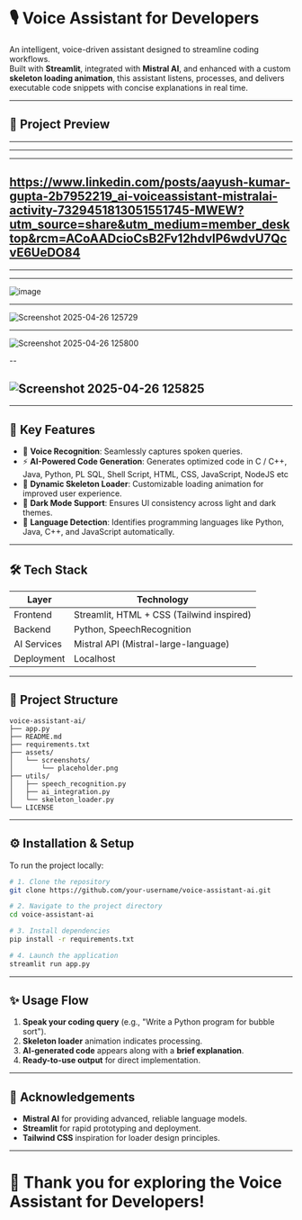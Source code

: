 # 🎙️ Voice Assistant for Developers

An intelligent, voice-driven assistant designed to streamline coding workflows.  
Built with **Streamlit**, integrated with **Mistral AI**, and enhanced with a custom **skeleton loading animation**, this assistant listens, processes, and delivers executable code snippets with concise explanations in real time.

---

## 📸 Project Preview

---
---
---
https://www.linkedin.com/posts/aayush-kumar-gupta-2b7952219_ai-voiceassistant-mistralai-activity-7329451813051551745-MWEW?utm_source=share&utm_medium=member_desktop&rcm=ACoAADcioCsB2Fv12hdvIP6wdvU7QcvE6UeDO84
---
---
---


![image](https://github.com/user-attachments/assets/b9a16f8b-3399-4388-9de9-038a82d42e8b)

---

![Screenshot 2025-04-26 125729](https://github.com/user-attachments/assets/9e0135ad-74df-4519-a44b-8d43230597b3)

---

![Screenshot 2025-04-26 125800](https://github.com/user-attachments/assets/cf505b27-8349-4f7b-8bd8-7a25b2becf63)

--

![Screenshot 2025-04-26 125825](https://github.com/user-attachments/assets/3de64228-1d3a-46a3-8b37-4822386ef768)
---


---

## 🚀 Key Features

- 🎤 **Voice Recognition**: Seamlessly captures spoken queries.
- ⚡ **AI-Powered Code Generation**: Generates optimized code in C / C++, Java, Python, PL SQL, Shell Script, HTML, CSS, JavaScript, NodeJS etc
- 🎨 **Dynamic Skeleton Loader**: Customizable loading animation for improved user experience.
- 🌙 **Dark Mode Support**: Ensures UI consistency across light and dark themes.
- 🧠 **Language Detection**: Identifies programming languages like Python, Java, C++, and JavaScript automatically.

---

## 🛠️ Tech Stack

| Layer        | Technology                        |
| ------------ | ---------------------------------- |
| Frontend     | Streamlit, HTML + CSS (Tailwind inspired) |
| Backend      | Python, SpeechRecognition          |
| AI Services  | Mistral API (Mistral-large-language)  |
| Deployment   | Localhost                           |

---

## 📂 Project Structure

```
voice-assistant-ai/
├── app.py
├── README.md
├── requirements.txt
├── assets/
│   └── screenshots/
│       └── placeholder.png
├── utils/
│   ├── speech_recognition.py
│   ├── ai_integration.py
│   └── skeleton_loader.py
└── LICENSE
```

---

## ⚙️ Installation & Setup

To run the project locally:

```bash
# 1. Clone the repository
git clone https://github.com/your-username/voice-assistant-ai.git

# 2. Navigate to the project directory
cd voice-assistant-ai

# 3. Install dependencies
pip install -r requirements.txt

# 4. Launch the application
streamlit run app.py
```

---

## ✨ Usage Flow

1. **Speak your coding query** (e.g., "Write a Python program for bubble sort").
2. **Skeleton loader** animation indicates processing.
3. **AI-generated code** appears along with a **brief explanation**.
4. **Ready-to-use output** for direct implementation.

---


## 🙏 Acknowledgements

- **Mistral AI** for providing advanced, reliable language models.
- **Streamlit** for rapid prototyping and deployment.
- **Tailwind CSS** inspiration for loader design principles.

---

# 🌟 Thank you for exploring the Voice Assistant for Developers!
